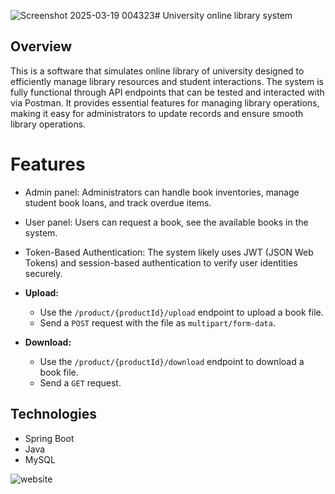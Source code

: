 ![Screenshot 2025-03-19 004323](https://github.com/user-attachments/assets/00595a01-75d3-4390-a369-42d5f3a1df7f)# University online library system

## Overview

This is a software that simulates online library of university designed to efficiently manage library resources and student interactions.
The system is fully functional through API endpoints that can be tested and interacted with via Postman. It provides essential features for managing library operations, making it easy for administrators to update records and ensure smooth library operations.
# Features

* Admin panel: Administrators can  handle book inventories, manage student book loans, and track overdue items.
* User panel: Users can request a book, see the available books in the system.
* Token-Based Authentication: The system likely uses JWT (JSON Web Tokens) and session-based authentication to verify user identities securely.


* **Upload:**
    * Use the `/product/{productId}/upload` endpoint to upload a book file.
    * Send a `POST` request with the file as `multipart/form-data`.
* **Download:**
    * Use the `/product/{productId}/download` endpoint to download a book file.
    * Send a `GET` request.

## Technologies


* Spring Boot
* Java
* MySQL


![website](https://github.com/user-attachments/assets/33b837b0-8579-4a05-bdc1-c973b2ada347)
